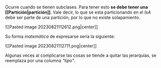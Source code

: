 
Ocurre cuando se tienen subclases. Para tener esto **se debe tener una [[Partición|partición]]**. Vale decir, lo que se esta particionando en el *IsA* debe ser parte de una partición, por lo que no existe solapamiento. 

![[Pasted image 20230821112612.png|center]]

Su forma *matemática* de expresarse sería la siguiente: 

![[Pasted image 20230821112711.png|center]]

Algunas veces al complicarse las cosas se tiende a quitar las jerarquías, se reemplaza por una columna *"tipo"*. 
